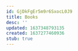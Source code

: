 ```yaml
---
id: GjDkFgEr5m9r6SxocL0J9
title: Books
desc: ''
updated: 1637348793135
created: 1637277460936
stub: true
---
```


